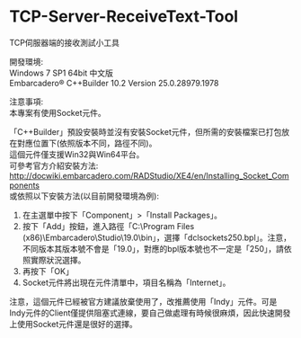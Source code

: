 # TCP-Server-ReceiveText-Tool
TCP伺服器端的接收測試小工具

開發環境:  
Windows 7 SP1 64bit 中文版  
Embarcadero® C++Builder 10.2 Version 25.0.28979.1978 

注意事項:  
本專案有使用Socket元件。  
  
「C++Builder」預設安裝時並沒有安裝Socket元件，但所需的安裝檔案已打包放在對應位置下(依照版本不同，路徑不同)。  
這個元件僅支援Win32與Win64平台。  
可參考官方介紹安裝方法:  
http://docwiki.embarcadero.com/RADStudio/XE4/en/Installing_Socket_Components  
或依照以下安裝方法(以目前開發環境為例):  
1. 在主選單中按下「Component」>「Install Packages」。  
2. 按下「Add」按鈕，進入路徑「C:\Program Files (x86)\Embarcadero\Studio\19.0\bin」，選擇「dclsockets250.bpl」。注意，不同版本其版本號不會是「19.0」，對應的bpl版本號也不一定是「250」，請依照實際狀況選擇。  
3. 再按下「OK」  
4. Socket元件將出現在元件清單中，項目名稱為「Internet」。  
  
注意，這個元件已經被官方建議放棄使用了，改推薦使用「Indy」元件。可是Indy元件的Client僅提供阻塞式連線，要自己做處理有時候很麻煩，因此快速開發上使用Socket元件還是很好的選擇。  
